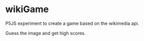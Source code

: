 # wikiGame
P5JS experiment to create a game based on the wikimedia api.

Guess the image and get high scores.
